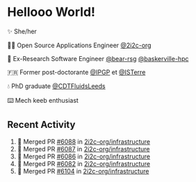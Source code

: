 # Hellooo World!

✨ She/her

👩‍💻 Open Source Applications Engineer [@2i2c-org](https://2i2c.org/)

🐻 Ex-Research Software Engineer [@bear-rsg](https://github.com/bear-rsg) [@baskerville-hpc](https://github.com/baskerville-hpc) 

🇫🇷 Former post-doctorante [@IPGP](https://github.com/IPGP) et [@ISTerre](https://www.isterre.fr/) 

💧 PhD graduate [@CDTFluidsLeeds](https://fluid-dynamics.leeds.ac.uk/) 

⌨️ Mech keeb enthusiast 

## Recent Activity 

<!--START_SECTION:activity-->
1. 🎉 Merged PR [#6088](https://github.com/2i2c-org/infrastructure/pull/6088) in [2i2c-org/infrastructure](https://github.com/2i2c-org/infrastructure)
2. 🎉 Merged PR [#6087](https://github.com/2i2c-org/infrastructure/pull/6087) in [2i2c-org/infrastructure](https://github.com/2i2c-org/infrastructure)
3. 🎉 Merged PR [#6086](https://github.com/2i2c-org/infrastructure/pull/6086) in [2i2c-org/infrastructure](https://github.com/2i2c-org/infrastructure)
4. 🎉 Merged PR [#6082](https://github.com/2i2c-org/infrastructure/pull/6082) in [2i2c-org/infrastructure](https://github.com/2i2c-org/infrastructure)
5. 🎉 Merged PR [#6104](https://github.com/2i2c-org/infrastructure/pull/6104) in [2i2c-org/infrastructure](https://github.com/2i2c-org/infrastructure)
<!--END_SECTION:activity-->
